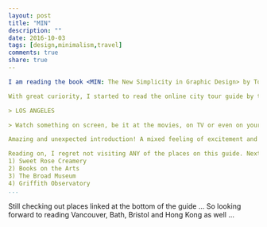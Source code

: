 ```yaml
---
layout: post
title: "MIN"
description: ""
date: 2016-10-03
tags: [design,minimalism,travel]
comments: true
share: true
--

I am reading the book <MIN: The New Simplicity in Graphic Design> by Tolley, Stuart ([link](https://www.amazon.com/gp/product/0500292191/ref=oh_aui_detailpage_o02_s00?ie=UTF8&psc=1)). It has the interview with [CEREAL magazine] editors as the opening. 

With great curiority, I started to read the online city tour guide by this magazine @ http://readcereal.com/city-guides/los-angeles/ as all of their print city tour guides were sold out. 

> LOS ANGELES

> Watch something on screen, be it at the movies, on TV or even on your smartphone, and the chances are that the content was made in Los Angeles. Show business is big business; the city turns over more than 800 billion US dollars a year, dwarfing the output of many nation states. Out on the palm-fringed western edge of the American dream, the City of Angels is everything you imagine it to be; glamorous, glitzy and hungry for fame. It might be expressways, beaches and beautiful people you notice first, but it's the city's energy you'll remember.

Amazing and unexpected introduction! A mixed feeling of excitement and peace arose inside.  

Reading on, I regret not visiting ANY of the places on this guide. Next time visiting L.A., places below will be on my to-go list
1) Sweet Rose Creamery
2) Books on the Arts
3) The Broad Museum
4) Griffith Observatory
...
```


Still checking out places linked at the bottom of the guide ... So looking forward to reading Vancouver, Bath, Bristol and Hong Kong as well ...
